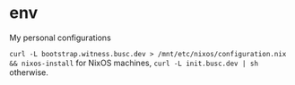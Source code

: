 # env
My personal configurations

`curl -L bootstrap.witness.busc.dev > /mnt/etc/nixos/configuration.nix && nixos-install` for NixOS machines,
`curl -L init.busc.dev | sh` otherwise.

